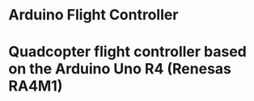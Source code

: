 # Arduino Flight Controller
# Quadcopter flight controller based on the Arduino Uno R4 (Renesas RA4M1)

